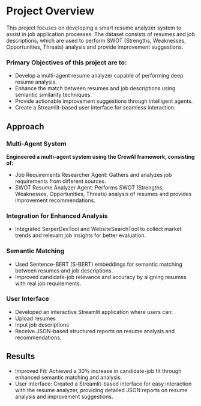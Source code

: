 # Project Overview
This project focuses on developing a smart resume analyzer system to assist in job application processes. The dataset consists of resumes and job descriptions, which are used to perform SWOT (Strengths, Weaknesses, Opportunities, Threats) analysis and provide improvement suggestions.

### Primary Objectives of this project are to:

* Develop a multi-agent resume analyzer capable of performing deep resume analysis.
* Enhance the match between resumes and job descriptions using semantic similarity techniques.
* Provide actionable improvement suggestions through intelligent agents.
* Create a Streamlit-based user interface for seamless interaction.

## Approach

### Multi-Agent System

**Engineered a multi-agent system using the CrewAI framework, consisting of:**

* Job Requirements Researcher Agent: Gathers and analyzes job requirements from different sources.
* SWOT Resume Analyzer Agent: Performs SWOT (Strengths, Weaknesses, Opportunities, Threats) analysis of resumes and provides improvement recommendations.

### Integration for Enhanced Analysis

* Integrated SerperDevTool and WebsiteSearchTool to collect market trends and relevant job insights for better evaluation.

### Semantic Matching

* Used Sentence-BERT (S-BERT) embeddings for semantic matching between resumes and job descriptions.
* Improved candidate-job relevance and accuracy by aligning resumes with real job requirements.
  
### User Interface

* Developed an interactive Streamlit application where users can:
* Upload resumes
* Input job descriptions
* Receive JSON-based structured reports on resume analysis and recommendations.

## Results
* Improved Fit: Achieved a 30% increase in candidate-job fit through enhanced semantic matching and analysis.
* User Interface: Created a Streamlit-based interface for easy interaction with the resume analyzer, providing detailed JSON reports on resume analysis and improvement suggestions.
